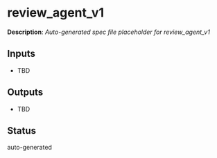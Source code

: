 # review_agent_v1

**Description**: _Auto-generated spec file placeholder for review_agent_v1_

## Inputs
- TBD

## Outputs
- TBD

## Status
auto-generated
